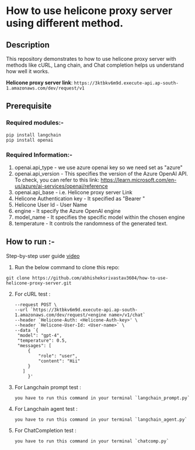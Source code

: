 # How to use helicone proxy server using different method.

## Description

This repository demonstrates to how to use helicone proxy server with methods like cURL, Lang chain, and Chat completion helps us understand how well it works.

**Helicone proxy server link**: `https://3ktbkv6m9d.execute-api.ap-south-1.amazonaws.com/dev/request/v1`


## Prerequisite

  ### Required modules:-
  `pip install langchain`<br/>
  `pip install openai`<br/>
  
  ### Required Information:-
  1.  openai.api_type - we use azure openai key so we need set as "azure"
  2.  openai.api_version - This specifies the version of the Azure OpenAI API. To check, you can refer to this link: https://learn.microsoft.com/en-us/azure/ai-services/openai/reference
  3.  openai.api_base - i.e.  Helicone proxy server Link
  4.  Helicone Authentication key - It specified as "Bearer <Helicone-Auth-Key> "
  5.  Helicone User Id - User Name
  6.  engine - It specify the Azure OpenAI engine
  7.  model_name - It specifies the specific model within the chosen engine
  8.  temperature - It controls the randomness of the generated text.



## How to run :-

Step-by-step user guide [video](https://drive.google.com/file/d/1_Lj1xmXMB-60cgm5uK_ven639Ts3Q0Lf/view?usp=sharing)

1. Run the below command to clone this repo:
```
git clone https://github.com/abhisheksrivastav3604/how-to-use-helicone-proxy-server.git
```
2. For cURL test :
   ```
   --request POST \
   --url `https://3ktbkv6m9d.execute-api.ap-south-1.amazonaws.com/dev/request/<engine name>/v1/chat`
   --header `Helicone-Auth: <Helicone-Auth-key>' \
   --header `Helicone-User-Id: <User-name>` \
   --data `{
	"model": "gpt-4",
	"temperature": 0.5,
	"messages": [
		{
			"role": "user",
			"content": "Hii"
		}
	  ]
        }'
   ```
3. For Langchain prompt test :
   ```
   you have to run this command in your terminal `langchain_prompt.py`
   ```
4. For Langchain agent test :
   ```
   you have to run this command in your terminal `langchain_agent.py`
   ```
5. For ChatCompletion test :
   ```
   you have to run this command in your terminal `chatcomp.py`
   ```
   


